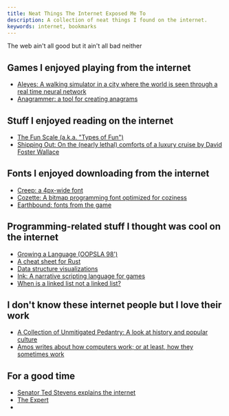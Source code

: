 ```yaml
---
title: Neat Things The Internet Exposed Me To
description: A collection of neat things I found on the internet.
keywords: internet, bookmarks
---
```


The web ain't all good but it ain't all bad neither

## Games I enjoyed playing from the internet

- [AIeyes: A walking simulator in a city where the world is seen through a real time neural network](https://tmdev.itch.io/aieyes)
- [Anagrammer: a tool for creating anagrams](https://www.wordplays.com/anagrammer)

## Stuff I enjoyed reading on the internet

- [The Fun Scale (a.k.a. "Types of Fun")](https://www.rei.com/blog/climb/fun-scale)
- [Shipping Out: On the (nearly lethal) comforts of a luxury cruise by David Foster Wallace](https://harpers.org/wp-content/uploads/2008/09/HarpersMagazine-1996-01-0007859.pdf)

## Fonts I enjoyed downloading from the internet

- [Creep: a 4px-wide font](https://github.com/romeovs/creep)
- [Cozette: A bitmap programming font optimized for coziness](https://github.com/slavfox/Cozette)
- [Earthbound: fonts from the game](https://earthboundcentral.com/2009/11/ultimate-earthbound-font-pack/)

## Programming-related stuff I thought was cool on the internet

- [Growing a Language (OOPSLA 98')](https://www.youtube.com/watch?v=lw6TaiXzHAE)
- [A cheat sheet for Rust](https://cheats.rs/)
- [Data structure visualizations](https://www.cs.usfca.edu/~galles/visualization/Algorithms.html)
- [Ink: A narrative scripting language for games](https://www.inklestudios.com/ink/)
- [When is a linked list not a linked list?](https://users.rust-lang.org/t/when-is-a-linked-list-not-a-linked-list/51134)

## I don't know these internet people but I love their work

- [A Collection of Unmitigated Pedantry: A look at history and popular culture](https://acoup.blog/)
- [Amos writes about how computers work; or at least, how they sometimes work](https://fasterthanli.me/)

## For a good time

- [Senator Ted Stevens explains the internet](https://youtu.be/lTonHRerMC4)
- [The Expert](https://youtu.be/BKorP55Aqvg)
-

